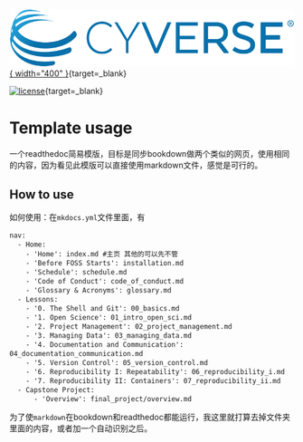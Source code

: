 [![!CyVerse Learning Center](assets/logos/cyverse_logo_2022.png "CyVerse Learning Center"){ width="400" }](https://learning.cyverse.org){target=_blank}

[![license](https://mirrors.creativecommons.org/presskit/buttons/88x31/svg/by.svg)](https://creativecommons.org/licenses/by/4.0/){target=_blank} 

# Template usage
一个readthedoc简易模版，目标是同步bookdown做两个类似的网页，使用相同的内容，因为看见此模版可以直接使用markdown文件，感觉是可行的。

## How to use
如何使用：在`mkdocs.yml`文件里面，有

```{bash eval=false}
nav:
  - Home: 
    - 'Home': index.md #主页 其他的可以先不管
    - 'Before FOSS Starts': installation.md
    - 'Schedule': schedule.md
    - 'Code of Conduct': code_of_conduct.md
    - 'Glossary & Acronyms': glossary.md
  - Lessons:
    - '0. The Shell and Git': 00_basics.md
    - '1. Open Science': 01_intro_open_sci.md
    - '2. Project Management': 02_project_management.md
    - '3. Managing Data': 03_managing_data.md
    - '4. Documentation and Communication': 04_documentation_communication.md
    - '5. Version Control': 05_version_control.md
    - '6. Reproducibility I: Repeatability': 06_reproducibility_i.md
    - '7. Reproducibility II: Containers': 07_reproducibility_ii.md
  - Capstone Project:
      - 'Overview': final_project/overview.md
```

为了使`markdown`在bookdown和readthedoc都能运行，我这里就打算去掉文件夹里面的内容，或者加一个自动识别之后。


